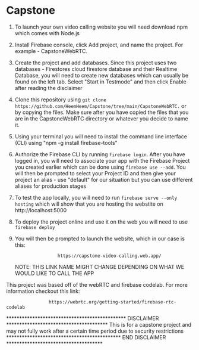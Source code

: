 # Capstone
1.  To launch your own video calling website you will need download npm which comes with Node.js

2.  Install Firebase console, click Add project, and name the project. For example - CapstoneWebRTC.

3.  Create the project and add databases. Since this project uses two databases - Firestores cloud firestore database and their Realtime Database,
    you will need to create new databases which can usually be found on the left tab. Select "Start in Testmode" and then click Enable after reading the
    disclaimer

4.  Clone this repository using ```git clone https://github.com/HeemHeem/Capstone/tree/main/CapstoneWebRTC.``` or by copying the files. Make sure after you have copied
    the files that you are in the CapstoneWebRTC directory or whatever you decide to name it.

5.  Using your terminal you will need to install the command line interface (CLI) using "npm -g install firebase-tools"

6.  Authorize the Firebase CLI by running ```firebase login```. After you have logged in, you will need to associate your app with the Firebase Project you created earlier
    which can be done using ```firebase use --add```. You will then be prompted to select your Project ID and then give your project an alias - use "default" for our situation
    but you can use different aliases for production stages

7.  To test the app locally, you will need to run ```firebase serve --only hosting``` which will show that you are hosting the webstite on http://localhost:5000

8.  To deploy the project online and use it on the web you will need to use ```firebase deploy```

9.  You will then be prompted to launch the website, which in our case is this:
                    
                        https://capstone-video-calling.web.app/
                    
    NOTE: THIS LINK NAME MIGHT CHANGE DEPENDING ON WHAT WE WOULD LIKE TO CALL THE APP



This project was based off of the webRTC and firebase codelab. For more information checkout this link:
                    
                    https://webrtc.org/getting-started/firebase-rtc-codelab
                    





********************************************** DISCLAIMER ***************************************
This is for a capstone project and may not fully work after a certain time period due to security restrictions
******************************************** END DISCLAIMER *************************************




